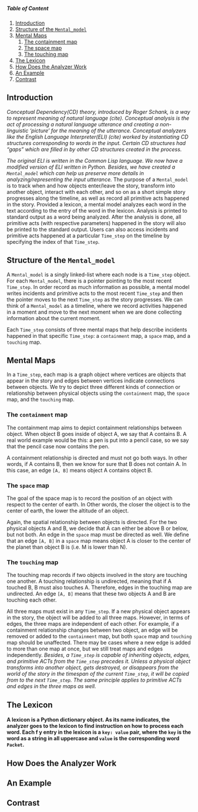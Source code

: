 
##### Table of Content

1. [Introduction](#intro)
2. [Structure of the `Mental_model`](#mentalmodel)
3. [Mental Maps](#the-mental-maps)
   1. [The containment map](#the-containment-map)
   2. [The space map](#the-space-map)
   3. [The touching map](#the-touching-map)
4. [The Lexicon](#the-lexicon)
5. [How Does the Analyzer Work](#how-it-works)
6. [An Example](#example)
7. [Contrast](#contrast)


## Introduction <a name="intro"> </a>

_Conceptual Dependency(CD) theory, introduced by Roger Schank, is a way to represent meaning of natural language (cite). Conceptual analysis is the act of processing a natural language utterance and creating a non-linguistic ‘picture’ for the meaning of the utterance. Conceptual analyzers like the English Language Interpreter(ELI) (cite) worked by instantiating CD structures corresponding to words in the input. Certain CD structures had “gaps” which are filled in by other CD structures created in the process._

_The original ELI is written in the Common Lisp language. We now have a modified version of ELI written in Python. Besides, we have created a `Mental_model` which can help us preserve more details in analyzing/representing the input utterance._ The purpose of a `Mental_model` is to track when and how objects enter/leave the story, transform into another object, interact with each other, and so on as a short simple story progresses along the timeline, as well as record all primitive acts happened in the story. Provided a lexicon, a mental model analyzes each word in the text according to the entry of the word in the lexicon. Analysis is printed to standard output as a word being analyzed. After the analysis is done, all primitive acts (with respective parameters) happened in the story will also be printed to the standard output. Users can also access incidents and primitive acts happened at a particular `Time_step` on the timeline by specifying the index of that `Time_step`.

## Structure of the `Mental_model` <a name="mentalmodel"></a>

A `Mental_model` is a singly linked-list where each node is a `Time_step` object. For each `Mental_model`, there is a pointer pointing to the most recent `Time_step`. In order record as much information as possible, a mental model writes incidents and primitive acts to the most recent `Time_step` and then the pointer moves to the next `Time_step` as the story progresses. We can think of a `Mental_model` as a timeline, where we record activities happened in a moment and move to the next moment when we are done collecting information about the current moment.

Each `Time_step` consists of three mental maps that help describe incidents happened in that specific `Time_step`: a `containment` map, a `space` map, and a `touching` map.

## Mental Maps <a name="the-mental-maps"> </a>

In a `Time_step`, each map is a graph object where vertices are objects that appear in the story and edges between vertices indicate connections between objects. We try to depict three different kinds of connection or relationship between physical objects using the `containment` map, the `space` map, and the `touching` map.

### The `containment` map <a name="the-containment-map"> </a>

The containment map aims to depict containment relationships between object. When object B goes inside of object A, we say that A contains B. A real world example would be this: a pen is put into a pencil case, so we say that the pencil case now contains the pen.

A containment relationship is directed and must not go both ways. In other words, if A contains B, then we know for sure that B does not contain A. In this case, an edge `[A, B]` means object A contains object B.

### The `space` map <a name="the-space-map"> </a>

The goal of the space map is to record the position of an object with respect to the center of earth. In Other words, the closer the object is to the center of earth, the lower the altitude of an object.

Again, the spatial relationship between objects is directed. For the two physical objects A and B, we decide that A can either be above B or below, but not both. An edge in the `space` map must be directed as well. We define that an edge `[A, B]` in a `space` map means object A is closer to the center of the planet than object B is (i.e. M is lower than N).

### The `touching` map <a name="the-touching-map"> </a>

The touching map records if two objects involved in the story are touching one another. A touching relationship is undirected, meaning that if A touched B, B must also touches A. Therefore, edges in the touching map are undirected. An edge `[A, B]` means that these two objects A and B are touching each other.


All three maps must exist in any `Time_step`. If a new physical object appears in the story, the object will be added to all three maps. However, in terms of edges, the three maps are independent of each other. For example, if a containment relationship changes between two object, an edge will be removed or added to the `containment` map, but both `space` map and `touching` map should be unaffected. There may be cases where a new edge is added to more than one map at once, but we still treat maps and edges independently. _Besides, a `Time_step` is capable of inheriting objects, edges, and primitive ACTs from the `Time_step` precedes it. Unless a physical object transforms into another object, gets destroyed, or disappears from the world of the story in the timespan of the current `Time_step`, it will be copied from to the next `Time_step`. The same principle applies to primitive ACTs and edges in the three maps as well._ 

## The Lexicon <a name="the-lexicon"> </a>

#### A lexicon is a Python dictionary object. As its name indicates, the analyzer goes to the lexicon to find instruction on how to process each word. Each                f y       entry in the lexicon is a `key: value` pair, where the `key` is the word as a string in all uppercase and `value` is the corresponding word `Packet`.

## How Does the Analyzer Work <a name="how-it-works"> </a>

## An Example <a name="example"> </a>

## Contrast <a name="contrast"> </a>
